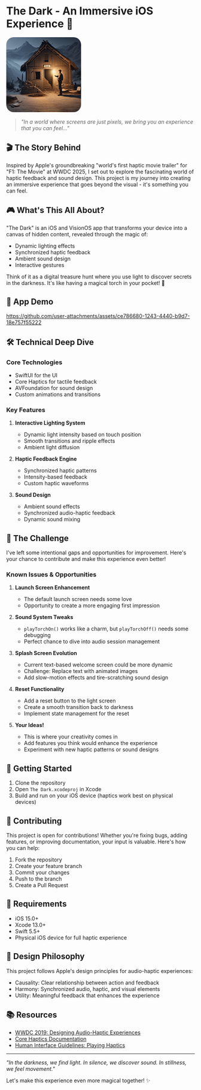 # The Dark - An Immersive iOS Experience 🌟

<img src="The%20Dark/Assets.xcassets/LaunchImage.imageset/TheDarkHut@2x.png" alt="The Dark App Icon" width="200" style="border-radius: 20px;">

> *"In a world where screens are just pixels, we bring you an experience that you can feel..."* 

## 🎬 The Story Behind

Inspired by Apple's groundbreaking "world's first haptic movie trailer" for "F1: The Movie" at WWDC 2025, I set out to explore the fascinating world of haptic feedback and sound design. This project is my journey into creating an immersive experience that goes beyond the visual - it's something you can feel.

## 🎮 What's This All About?

"The Dark" is an iOS and VisionOS app that transforms your device into a canvas of hidden content, revealed through the magic of:
- Dynamic lighting effects
- Synchronized haptic feedback
- Ambient sound design
- Interactive gestures

Think of it as a digital treasure hunt where you use light to discover secrets in the darkness. It's like having a magical torch in your pocket! 🔦

## 📱 App Demo
https://github.com/user-attachments/assets/ce786680-1243-4440-b9d7-18e757f55222

## 🛠️ Technical Deep Dive

### Core Technologies
- SwiftUI for the UI
- Core Haptics for tactile feedback
- AVFoundation for sound design
- Custom animations and transitions

### Key Features
1. **Interactive Lighting System**
   - Dynamic light intensity based on touch position
   - Smooth transitions and ripple effects
   - Ambient light diffusion

2. **Haptic Feedback Engine**
   - Synchronized haptic patterns
   - Intensity-based feedback
   - Custom haptic waveforms

3. **Sound Design**
   - Ambient sound effects
   - Synchronized audio-haptic feedback
   - Dynamic sound mixing

## 🎯 The Challenge

I've left some intentional gaps and opportunities for improvement. Here's your chance to contribute and make this experience even better!

### Known Issues & Opportunities
1. **Launch Screen Enhancement**
   - The default launch screen needs some love
   - Opportunity to create a more engaging first impression

2. **Sound System Tweaks**
   - `playTorchOn()` works like a charm, but `playTorchOff()` needs some debugging
   - Perfect chance to dive into audio session management

3. **Splash Screen Evolution**
   - Current text-based welcome screen could be more dynamic
   - Challenge: Replace text with animated images
   - Add slow-motion effects and tire-scratching sound design

4. **Reset Functionality**
   - Add a reset button to the light screen
   - Create a smooth transition back to darkness
   - Implement state management for the reset

5. **Your Ideas!**
   - This is where your creativity comes in
   - Add features you think would enhance the experience
   - Experiment with new haptic patterns or sound designs

## 🚀 Getting Started

1. Clone the repository
2. Open `The Dark.xcodeproj` in Xcode
3. Build and run on your iOS device (haptics work best on physical devices)

## 🤝 Contributing

This project is open for contributions! Whether you're fixing bugs, adding features, or improving documentation, your input is valuable. Here's how you can help:

1. Fork the repository
2. Create your feature branch
3. Commit your changes
4. Push to the branch
5. Create a Pull Request

## 📱 Requirements

- iOS 15.0+
- Xcode 13.0+
- Swift 5.5+
- Physical iOS device for full haptic experience

## 🎨 Design Philosophy

This project follows Apple's design principles for audio-haptic experiences:
- Causality: Clear relationship between action and feedback
- Harmony: Synchronized audio, haptic, and visual elements
- Utility: Meaningful feedback that enhances the experience

## 📚 Resources

- [WWDC 2019: Designing Audio-Haptic Experiences](https://developer.apple.com/videos/play/wwdc2019/810/)
- [Core Haptics Documentation](https://developer.apple.com/documentation/corehaptics)
- [Human Interface Guidelines: Playing Haptics](https://developer.apple.com/design/human-interface-guidelines/playing-haptics)

---

*"In the darkness, we find light. In silence, we discover sound. In stillness, we feel movement."* 

Let's make this experience even more magical together! ✨ 
